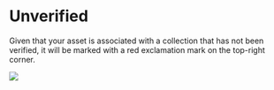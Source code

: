# Unverified

Given that your asset is associated with a collection that has not been verified, it will be marked with a red exclamation mark on the top-right corner.

![](../../.gitbook/assets/asset\_unverified.png)
